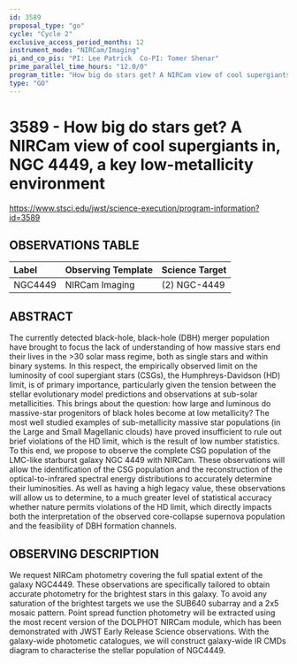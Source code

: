 ```yaml
---
id: 3589
proposal_type: "go"
cycle: "Cycle 2"
exclusive_access_period_months: 12
instrument_mode: "NIRCam/Imaging"
pi_and_co_pis: "PI: Lee Patrick  Co-PI: Tomer Shenar"
prime_parallel_time_hours: "12.0/0"
program_title: "How big do stars get? A NIRCam view of cool supergiants in, NGC 4449, a key low-metallicity environment"
type: "GO"
---
```

# 3589 - How big do stars get? A NIRCam view of cool supergiants in, NGC 4449, a key low-metallicity environment
https://www.stsci.edu/jwst/science-execution/program-information?id=3589
## OBSERVATIONS TABLE
| Label    | Observing Template | Science Target |
| :------- | :----------------- | :------------- |
| NGC4449  | NIRCam Imaging     | (2) NGC-4449   |

## ABSTRACT

The currently detected black-hole, black-hole (DBH) merger population have brought to focus the lack of understanding of how massive stars end their lives in the >30 solar mass regime, both as single stars and within binary systems. In this respect, the empirically observed limit on the luminosity of cool supergiant stars (CSGs), the Humphreys-Davidson (HD) limit, is of primary importance, particularly given the tension between the stellar evolutionary model predictions and observations at sub-solar metallicities. This brings about the question: how large and luminous do massive-star progenitors of black holes become at low metallicity? The most well studied examples of sub-metallicity massive star populations (in the Large and Small Magellanic clouds) have proved insufficient to rule out brief violations of the HD limit, which is the result of low number statistics. To this end, we propose to observe the complete CSG population of the LMC-like starburst galaxy NGC 4449 with NIRCam. These observations will allow the identification of the CSG population and the reconstruction of the optical-to-infrared spectral energy distributions to accurately determine their luminosities. As well as having a high legacy value, these observations will allow us to determine, to a much greater level of statistical accuracy whether nature permits violations of the HD limit, which directly impacts both the interpretation of the observed core-collapse supernova population and the feasibility of DBH formation channels.

## OBSERVING DESCRIPTION

We request NIRCam photometry covering the full spatial extent of the galaxy NGC4449. These observations are specifically tailored to obtain accurate photometry for the brightest stars in this galaxy. To avoid any saturation of the brightest targets we use the SUB640 subarray and a 2x5 mosaic pattern. Point spread function photometry will be extracted using the most recent version of the DOLPHOT NIRCam module, which has been demonstrated with JWST Early Release Science observations. With the galaxy-wide photometic catalogues, we will construct galaxy-wide IR CMDs diagram to characterise the stellar population of NGC4449.